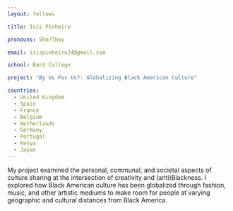```yaml
---
layout: fellows

title: Isis Pinheiro

pronouns: She/They

email: isispinheiro24@gmail.com

school: Bard College

project: "By Us For Us?: Globalizing Black American Culture"

countries:
  - United Kingdom
  - Spain
  - France
  - Belgium
  - Netherlands
  - Germany
  - Portugal
  - Kenya
  - Japan
---
```


My project examined the personal, communal, and societal aspects of culture sharing at the intersection of creativity and (anti)Blackness. I explored how Black American culture has been globalized through fashion, music, and other artistic mediums to make room for people at varying geographic and cultural distances from Black America.
